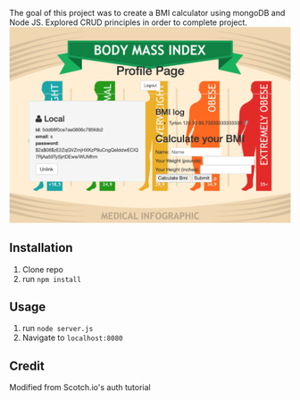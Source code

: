 The goal of this project was to create a BMI calculator using mongoDB and Node JS. Explored CRUD principles in order to complete project.
![alt tag](bmi.png)

## Installation

1. Clone repo
2. run `npm install`

## Usage

1. run `node server.js`
2. Navigate to `localhost:8080`

## Credit

Modified from Scotch.io's auth tutorial

